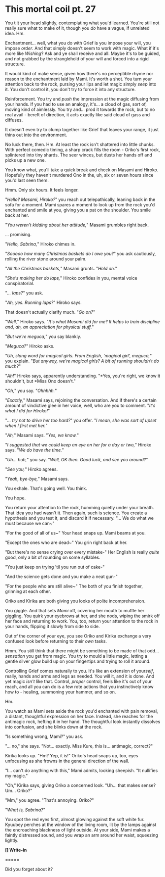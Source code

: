 # This mortal coil pt. 27

You tilt your head slightly, contemplating what you'd learned. You're still not really sure what to make of it, though you *do* have a vague, if unrelated idea. Hm.

Enchantment... well, what you do with Grief is you impose your will, you impose *order*. And that simply doesn't seem to work with magic. What if it's more like *Wishing*? Ask and ye shall receive and all. Maybe it's to be guided, and not grabbed by the stranglehold of your will and forced into a rigid structure.

It would kind of make sense, given how there's no perceptible rhyme nor reason to the enchantment laid by Mami. It's worth a shot. You turn your attention back to the rock, pursing your lips and let magic simply *seep* into it. You don't control it, you don't try to force it into any structure.

Reinforcement. You try and *push* the impression at the magic diffusing from your hands. If you had to use an analogy, it's... a cloud of gas, sort of, moving kind of aimlessly. You try and... prod it towards the rock, but to no real avail - bereft of direction, it acts exactly like said cloud of gass and diffuses.

It doesn't even try to clump together like Grief that leaves your range, it just thins out into the environment.

No luck there, then. Hm. At least the rock isn't shattered into little chunks. With perfect comedic timing, a sharp crack fills the room - Oriko's first rock, splintered into tiny shards. The seer winces, but dusts her hands off and picks up a new one.

You know what, you'll take a quick break and check on Masami and Hiroko. Hopefully they haven't murdered Ono in the, uh, six or seven hours since you'd last seen them.

Hmm. Only six hours. It feels longer.

"*Hello? Masami, Hiroko?*" you reach out telepathically, leaning back in the sofa for a moment. Mami spares a moment to look up from the rock you'd enchanted and smile at you, giving you a pat on the shoulder. You smile back at her.

"*You weren't kidding about her attitude,*" Masami grumbles right back.

... promising.

"*Hello, Sabrina,*" Hiroko chimes in.

"*Sooooo how many Christmas baskets do I owe you?*" you ask cautiously, rolling the river stone around your palm.

"*All the Christmas baskets,*" Masami grunts. "*Hold on.*"

"*She's making her do laps,*" Hiroko confides in you, mental voice conspiratorial.

"*... laps?*" you ask.

"*Ah, yes. Running laps?*" Hiroko says.

That doesn't actually clarify much. "*Go on?*"

"*Well,*" Hiroko says. "*It's what Masami did for me? It helps to train discipline and, ah, an appreciation for physical stuff.*"

"*But we're meguca,*" you say blankly.

"*Meguca?*" Hiroko asks.

"*Uh, slang word for magical girls. From English, '*magical girl*', meguca,*" you explain. "*But anyway, we're magical girls? A bit of running shouldn't do much?*"

"*Ah!*" Hiroko says, apparently understanding. "\*Yes, you're right, we know it shouldn't, but \*Miss Ono doesn't."

"*Oh,*" you say. "*Ohhhhh.*"

"*Exactly,*" Masami says, rejoining the conversation. And if there's a certain amount of vindictive glee in her voice, well, who are you to comment. "*It's what I did for Hiroko!*"

"*... try not to drive her too hard?*" you offer. "*I mean, she was sort of upset when I first met her.*"

"*Ah,*" Masami says. "*Yes, we know.*"

"*I suggested that we could keep an eye on her for a day or two,*" Hiroko says. "*We *do* have the time.*"

"*Uh... huh,*" you say. "*Well, OK then. Good luck, and see you around?*"

"*See you,*" Hiroko agrees.

"*Yeah, bye-bye,*" Masami says.

You exhale. That's going well. You think.

You hope.

You return your attention to the rock, humming quietly under your breath. That idea you had wasn't it. Then again, such is science. You create a hypothesis and you test it, and discard it if necessary. "... We do what we must because we can\~"

"For the good of all of us\~" Your head snaps up. Mami beams at you.

"Except the ones who are dead\~" You grin right back at her.

"But there's no sense crying over every mistake-" Her English is really *quite* good, only a bit of rounding on some syllables.

"You just keep on trying 'til you run out of cake-"

"And the science gets done and you make a neat gun-"

"For the people who are still alive\~" The both of you finish together, grinning at each other.

Oriko and Kirika are both giving you looks of polite incomprehension.

You giggle. And that sets *Mami* off, covering her mouth to muffle her giggling. You quirk your eyebrows at her, and she nods, wiping the smirk off her face and returning to work. You, too, return your attention to the rock in your hands, flipping it slowly from side to side.

Out of the corner of your eye, you see Oriko and Kirika exchange a very confused look before returning to their *own* tasks.

Hmm. You still think that there might be something to be made of that odd... *sensation* you get from magic. You try to mould a little magic, letting a gentle silver glow build up on your fingertips and trying to roll it around.

Controlling Grief comes naturally to you. It's like an extension of your*self*, really, hands and arms and legs as needed. You will it, and it is done. And yet magic *isn't* like that. Control, *proper* control, feels like it's out of your reach, and all you can do is a few rote actions that you instinctively know how to - healing, summoning your hammer, and so on.

Hm.

You watch as Mami sets aside the rock you'd enchanted with pain removal, a distant, thoughtful expression on her face. Instead, she reaches for the antimagic rock, hefting it in her hand. The thoughtful look instantly dissolves into confusion, and she blinks down at the rock.

"Is something wrong, Mami?" you ask.

"... no," she says. "Not... exactly. Miss Kure, this is... antimagic, correct?"

Kirika looks up. "Hm? Yep, it is!" Oriko's head snaps up, too, eyes unfocusing as she frowns in the general direction of the wall.

"I... can't do anything with this," Mami admits, looking sheepish. "It nullifies my magic."

"Oh," Kirika says, giving Oriko a concerned look. "Uh... that makes sense? Um... Oriko?"

"Mm," you agree. "That's annoying. Oriko?"

"*What is, Sabrina?*"

You spot the red eyes first, almost glowing against the soft white fur. Kyuubey perches at the window of the living room, lit by the lamps against the encroaching blackness of light outside. At your side, Mami makes a faintly distressed sound, and you wrap an arm around her waist, squeezing lightly.

**\[] Write-in**

\=====​

Did you forget about it?
